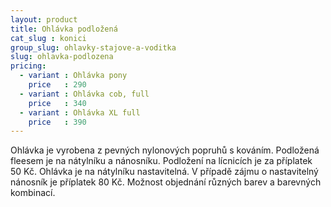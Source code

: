 ```yaml
---
layout: product
title: Ohlávka podložená
cat_slug : konici
group_slug: ohlavky-stajove-a-voditka
slug: ohlavka-podlozena
pricing:
  - variant : Ohlávka pony
    price   : 290
  - variant : Ohlávka cob, full
    price   : 340
  - variant : Ohlávka XL full
    price   : 390
---
```


Ohlávka je vyrobena z pevných nylonových popruhů s kováním. 
Podložená fleesem je na nátylníku a nánosníku.
Podložení na lícnicích je za příplatek 50&nbsp;Kč. 
Ohlávka je na nátylníku nastavitelná.
V případě zájmu o nastavitelný nánosník je příplatek 80&nbsp;Kč.
Možnost objednání různých barev a barevných kombinací.

